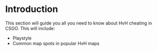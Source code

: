 # Introduction

This section will guide you all you need to know about HvH cheating in CSGO. This will include:

* Playstyle
* Common map spots in popular HvH maps

